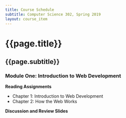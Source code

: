 ```yaml
---
title: Course Schedule
subtitle: Computer Science 302, Spring 2019
layout: course_item
---
```


# {{page.title}}
## {{page.subtitle}}

### Module One: Introduction to Web Development

**Reading Assignments**

- Chapter 1: Introduction to Web Development
- Chapter 2: How the Web Works

**Discussion and Review Slides**
